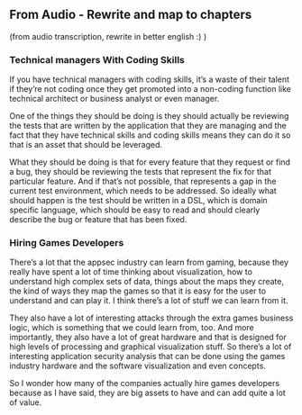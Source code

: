 ## From Audio - Rewrite and map to chapters
(from audio transcription, rewrite in better english :) )

### Technical managers With Coding Skills

If you have technical managers with coding skills, it’s a waste of their talent if they’re not coding once they get promoted into a non-coding function like technical architect or business analyst or even manager.

One of the things they should be doing is they should actually be reviewing the tests that are written by the application that they are managing and the fact that they have technical skills and coding skills means they can do it so that is an asset that should be leveraged.

What they should be doing is that for every feature that they request or find a bug, they should be reviewing the tests that represent the fix for that particular feature. And if that’s not possible, that represents a gap in the current test environment, which needs to be addressed. So ideally what should happen is the test should be written in a DSL, which is domain specific language, which should be easy to read and should clearly describe the bug or feature that has been fixed.


### Hiring Games Developers

There’s a lot that the appsec industry can learn from gaming, because they really have spent a lot of time thinking about visualization, how to understand high complex sets of data, things about the maps they create, the kind of ways they map the games so that it is easy for the user to understand and can play it. I think there’s a lot of stuff we can learn from it.

They also have a lot of interesting attacks through the extra games business logic, which is something that we could learn from, too. And more importantly, they also have a lot of great hardware and that is designed for high levels of processing and graphical visualization stuff. So there’s a lot of interesting application security analysis that can be done using the games industry hardware and the software visualization and even concepts.

So I wonder how many of the companies actually hire games developers because as I have said, they are big assets to have and can add quite a lot of value.

